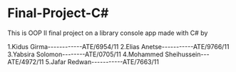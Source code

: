 # Final-Project-C#
This is OOP II final project on a library console app made with C# by


1.Kidus Girma------------ATE/6954/11
2.Elias Anetse-----------ATE/9766/11
3.Yabsira Solomon--------ATE/0705/11
4.Mohammed Sheihussein---ATE/4972/11
5.Jafar Redwan-----------ATE/7663/11
